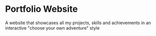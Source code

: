 # Portfolio Website

A website that showcases all my projects, skills and achievements in an interactive "choose your own adventure" style


